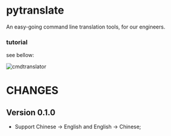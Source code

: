 # pytranslate


An easy-going command line translation tools, for our engineers.


### tutorial

see bellow:   

![cmdtranslator](http://litaotao.github.io/files/cmdtranslator2.gif)



# CHANGES

## Version 0.1.0

- Support Chinese -> English and English -> Chinese;